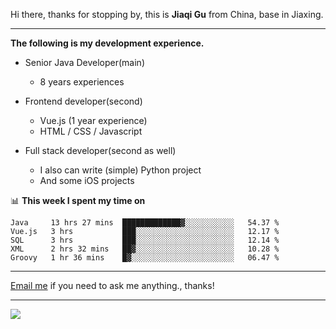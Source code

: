 Hi there, thanks for stopping by, this is **Jiaqi Gu** from China, base in Jiaxing.

---

**The following is my development experience.**

- Senior Java Developer(main)
  - 8 years experiences

- Frontend developer(second)
  - Vue.js (1 year experience)
  - HTML / CSS / Javascript
  
- Full stack developer(second as well)
  - I also can write (simple) Python project
  - And some iOS projects

📊 **This week I spent my time on**
<!--START_SECTION:waka-->
```text
Java     13 hrs 27 mins  █████████████▓░░░░░░░░░░░   54.37 % 
Vue.js   3 hrs           ███░░░░░░░░░░░░░░░░░░░░░░   12.17 % 
SQL      3 hrs           ███░░░░░░░░░░░░░░░░░░░░░░   12.14 % 
XML      2 hrs 32 mins   ██▓░░░░░░░░░░░░░░░░░░░░░░   10.28 % 
Groovy   1 hr 36 mins    █▓░░░░░░░░░░░░░░░░░░░░░░░   06.47 % 
```
<!--END_SECTION:waka-->

---

[Email me](mailto:droidqw@gmail.com?subject=Hiring_from_GitHub) if you need to ask me anything., thanks!

---

![]( https://visitor-badge.glitch.me/badge?page_id=githubgujiaqi)
